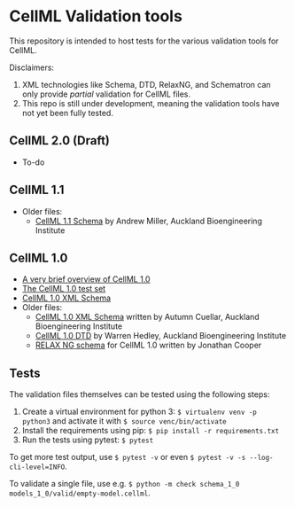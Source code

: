 # CellML Validation tools

This repository is intended to host tests for the various validation tools for CellML.

Disclaimers:

1. XML technologies like Schema, DTD, RelaxNG, and Schematron can only provide *partial* validation for CellML files.
2. This repo is still under development, meaning the validation tools have not yet been fully tested.

## CellML 2.0 (Draft)

* To-do

## CellML 1.1

* Older files:
  * [CellML 1.1 Schema](cellml_1_1/todo/cellml_1_1.xsd) by Andrew Miller, Auckland Bioengineering Institute

## CellML 1.0

* [A very brief overview of CellML 1.0](cellml_1_0/README.md)
* [The CellML 1.0 test set](models_1_0)
* [CellML 1.0 XML Schema](cellml_1_0/cellml_1_0.xsd)
* Older files:
  * [CellML 1.0 XML Schema](cellml_1_0/deprecated/cellml_1_0_simple.xsd) written by Autumn Cuellar, Auckland Bioengineering Institute
  * [CellML 1.0 DTD](cellml_1_0/todo/cellml_1_0.dtd) by Warren Hedley, Auckland Bioengineering Institute
  * [RELAX NG schema](cellml_1_0/todo/cellml1.0.rnc) for CellML 1.0 written by Jonathan Cooper

## Tests

The validation files themselves can be tested using the following steps:

1. Create a virtual environment for python 3: `$ virtualenv venv -p python3` and activate it with `$ source venc/bin/activate`
2. Install the requirements using pip: `$ pip install -r requirements.txt`
3. Run the tests using pytest: `$ pytest`

To get more test output, use `$ pytest -v` or even `$ pytest -v -s --log-cli-level=INFO`.

To validate a single file, use e.g. `$ python -m check schema_1_0 models_1_0/valid/empty-model.cellml`.

